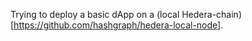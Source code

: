 Trying to deploy a basic dApp on a (local Hedera-chain)[https://github.com/hashgraph/hedera-local-node].
